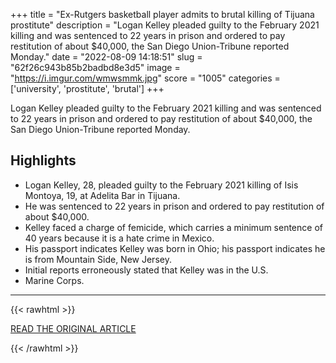 +++
title = "Ex-Rutgers basketball player admits to brutal killing of Tijuana prostitute"
description = "Logan Kelley pleaded guilty to the February 2021 killing and was sentenced to 22 years in prison and ordered to pay restitution of about $40,000, the San Diego Union-Tribune reported Monday."
date = "2022-08-09 14:18:51"
slug = "62f26c943b85b2badbd8e3d5"
image = "https://i.imgur.com/wmwsmmk.jpg"
score = "1005"
categories = ['university', 'prostitute', 'brutal']
+++

Logan Kelley pleaded guilty to the February 2021 killing and was sentenced to 22 years in prison and ordered to pay restitution of about $40,000, the San Diego Union-Tribune reported Monday.

## Highlights

- Logan Kelley, 28, pleaded guilty to the February 2021 killing of Isis Montoya, 19, at Adelita Bar in Tijuana.
- He was sentenced to 22 years in prison and ordered to pay restitution of about $40,000.
- Kelley faced a charge of femicide, which carries a minimum sentence of 40 years because it is a hate crime in Mexico.
- His passport indicates Kelley was born in Ohio; his passport indicates he is from Mountain Side, New Jersey.
- Initial reports erroneously stated that Kelley was in the U.S.
- Marine Corps.

---

{{< rawhtml >}}
  <p class="article-category">
    <a target="_blank" href="https://foxlexington.com/news/nation-world/ex-rutgers-basketball-player-admits-to-brutal-killing-of-tijuana-prostitute/">READ THE ORIGINAL ARTICLE</a>
  </p>
{{< /rawhtml >}}

